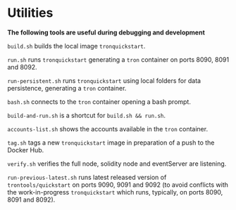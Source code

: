 # Utilities

__The following tools are useful during debugging and development__

`build.sh` builds the local image `tronquickstart`.

`run.sh` runs `tronquickstart` generating a `tron` container on ports 8090, 8091 and 8092.

`run-persistent.sh` runs `tronquickstart` using local folders for data persistence, generating a `tron` container.

`bash.sh` connects to the `tron` container opening a bash prompt.

`build-and-run.sh` is a shortcut for `build.sh && run.sh`.

`accounts-list.sh` shows the accounts available in the `tron` container.

`tag.sh` tags a new `tronquickstart` image in preparation of a push to the Docker Hub.

`verify.sh` verifies the full node, solidity node and eventServer are listening.

`run-previous-latest.sh` runs latest released version of `trontools/quickstart` on ports 9090, 9091 and 9092 (to avoid conflicts with the work-in-progress `tronquickstart` which runs, typically, on ports 8090, 8091 and 8092).
